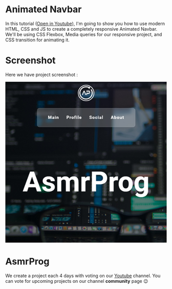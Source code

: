 # Animated Navbar
In this tutorial ([Open in Youtube](https://youtu.be/Dednh-JMr0Y)), I'm going to show you how to use modern HTML, CSS and JS to create a completely responsive Animated Navbar. We'll be using CSS Flexbox, Media queries for our responsive project, and CSS  transition for animating it.

# Screenshot
Here we have project screenshot :

![screenshot](screenshot.jpg)

# AsmrProg

We create a project each 4 days with voting on our <a href="https://youtube.com/@AsmrProg" target="_blank">Youtube</a> channel.
You can vote for upcoming projects on our channel **community** page :wink: